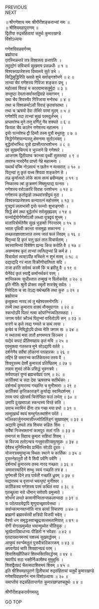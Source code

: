 PREVIOUS  
NEXT  
  
॥ श्रीगणेशाय नमः श्रीगौरीशङ्कराभ्यां नमः ॥  
॥ श्रीशिवमहापुराणम् ॥  
द्वितीया रुद्रसंहितायां चतुर्थः कुमारखण्डे  
विंशोऽध्यायः  
  
गणेशविवाहवर्णनम्  
ब्रह्मोवाच  
एतस्मिन्नन्तरे तत्र विश्वरूपः प्रजापतिः ।  
तदुद्योगं संविचार्य सुखमाप प्रसन्नधीः ॥ १ ॥  
विश्वरूपप्रजेशस्य दिव्यरूपे सुते उभे ।  
सिद्धिबुद्धिरिति ख्याते शुभे सर्वाङ्‌गशोभने ॥ २ ॥  
ताभ्यां चैव गणेशस्य गिरिजा शङ्करः प्रभू ।  
महोत्सवं विवाहं च कारयामासतुर्मुदा ॥ ३ ॥  
सन्तुष्टा देवताःसर्वास्तद्विवाहे समागमन् ।  
यथा चैव शिवस्यैव गिरिजाया मनोरथः ॥ ४ ॥  
तथा च विश्वकर्माऽसौ विवाहं कृतवांस्तथा ।  
तथा च ऋषयो देवा लेभिरे परमां मुदम् ॥ ५ ॥  
गणेशोपि तदा ताभ्यां सुखं परमदुर्लभम् ।  
प्राप्तवांश्च मुने तत्तु वर्णितुं नैव शक्यते ॥ ६ ॥  
कियता चैव कालेन गणेशस्य महात्मनः ।  
द्वयोः पत्न्योश्च द्वौ दिव्यौ तस्य पुत्रौ बभूवतुः ॥ ७ ॥  
सिद्धेर्गणेशपत्न्यास्तु क्षेमनामा सुतोऽभवत् ।  
बुद्धेर्लाभाभिधः पुत्रो ह्यासीत्परभशोभनः ॥ ८ ॥  
एवं सुखमचिन्त्यं व भुञ्जाने हि गणेश्वरे ।  
आजगाम द्वितीयश्च क्रान्त्वा पृथ्वीं सुतस्तदा ॥ ९ ॥  
तावश्च नारदेनैव प्राप्तो गेहे महात्मना ।  
यथार्थं वच्मि नोऽसत्यं न छलेन न मत्सरात् ॥ १० ॥  
पितृभ्यां तु कृतं यच्च शिवया शङ्करेण ते ।  
तन्न कुर्यात्परो लोके सत्यं सत्यं ब्रवीम्यहम् ॥ ११ ॥  
निष्कास्य त्वां कुक्रमणं मिषमुत्पाद्य यत्नतः ।  
गणेशस्य वरोऽकारि विवाहः परशोभनः ॥ १२ ॥  
गणेशस्य कृतोद्वाहो लब्धवांस्त्रीद्वयं मुदा ।  
विश्वरूपप्रजेशस्य कन्यारत्नं महोत्तमम् ॥ १३ ॥  
पुत्रद्वयं ललाभासौ द्वयोः पत्न्योः शुभाङ्‌गयोः ।  
सिद्धे क्षेमं तथा बुद्धेर्लाभं सर्वसुखप्रदम् ॥ १४ ॥  
पत्न्योर्द्वयोर्गणेशोऽसौ लब्ध्वा पुत्रद्वयं शुभम् ।  
मातापित्रोर्मतेनैव सुखं भुङ्‌क्ते निरन्तरम् ॥ १५ ॥  
भवता पृथिवी क्रान्ता ससमुद्रा सकानना ।  
तच्छलाज्ञावशात्तात तस्य जातं फलं त्विदम् ॥ १६ ॥  
पितृभ्यां हि कृतं यत्तु छलं तात विचार्यताम् ।  
स्वस्वामिभ्यां विशेषेण ह्यन्यः किन्न करोति वै ॥ १७ ॥  
असम्यक्च कृतं ताभ्यां त्वत्पितृभ्यां हि कर्म ह ।  
विचार्यतां त्वयाऽपीह मच्चित्ते न शुभं मतम् ॥ १८ ॥  
दद्याद्यदि गरं माता विक्रीणीयात्पिता यदि ।  
राजा हरति सर्वस्वं कस्मै किं च ब्रवीतु वै ॥ १९ ॥  
येनैवेदं कृतं स्याद्वै कर्मानर्थकरं परम् ।  
शान्तिकामः सुधीस्तात तन्मुखं न विलोकयेत् ॥ २० ॥  
इति नीतिः श्रुतौ प्रोक्ता स्मृतौ शास्त्रेषु सर्वतः ।  
निवेदिता च सा तेऽद्य यथेच्छसि तथा कुरु ॥ २१ ॥  
ब्रह्मोवाच  
इत्युक्त्वा नारद त्वं तु महेश्वरमनोगतिः ।  
तस्मै तथा कुमाराय वाक्यं मौनमुपागतः ॥ २२ ॥  
स्कन्दोऽपि पितरं नत्वा कोपाग्निज्वलितस्तदा ।  
जगाम पर्वतं क्रौञ्चं पितृभ्यां वारितोऽपि सन् ॥ २३ ॥  
वारणे च कृते त्वद्य गम्यते च कथं त्वया ।  
इत्येवं च निषिद्धोऽपि प्रोच्य नेति जगाम सः ॥ २४ ॥  
न स्थातव्यं मया तातौ क्षणमप्यत्र किञ्चन ।  
यद्येवं कपटं प्रीतिमपहाय कृतं मयि ॥ २५ ॥  
एवमुक्त्वा गतस्तत्र मुने सोऽद्यापि वर्तते ।  
दर्शनेनैव सर्वेषां लोकानां पापहारकः ॥ २६ ॥  
तद्दिनं हि समारभ्य कार्तिकेयस्य तस्य वै ।  
शिवपुत्रस्य देवर्षे कुमारत्वं प्रतिष्ठितम् ॥ २७ ॥  
तन्नाम शुभदं लोके प्रसिद्धं भुवनत्रये ।  
सर्वपापहरं पुण्यं ब्रह्मचर्यप्रदं परम् ॥ २८ ॥  
कार्तिक्यां च सदा देवा ऋषयश्च सतीर्थकाः ।  
दर्शनार्थं कुमारस्य गच्छन्ति च मुनीश्वराः ॥ २९ ॥  
कार्तिक्यां कृत्तिकासङ्‌गे कुर्याद्यः स्वामिदर्शनम् ।  
तस्य पापं दहेत्सर्वं चित्तेप्सित फलं लभेत् ॥ ३० ॥  
उमापि दुःखमापन्ना स्कन्दस्य विरहे सति ।  
उवाच स्वामिनं दीना तत्र गच्छ मया प्रभो ॥ ३१ ॥  
तत्सुखार्थं स्वयं शम्भुर्गतःस्वांशेन पर्वते ।  
मल्लिकार्जुननामासीज्ज्योतिर्लिङ्‌गं सुखावहम् ॥ ३२ ॥  
अद्यापि दृश्यते तत्र शिवया सहितः शिवः ।  
सर्वेषां निजभक्तानां कामपूरः सतां गतिः ॥ ३३ ॥  
तमागतं स विज्ञाय कुमारः सशिवां शिवम् ।  
स विरज्य ततोऽन्यत्र गन्तुमासीत्समुत्सुकः ॥ ३४ ॥  
देवैश्च मुनिभिश्चैव प्रार्थितः सोऽपि दूरतः ।  
योजनत्रयमुत्सृज्य स्थितः स्थाने च कार्तिकः ॥ ३५ ॥  
पुत्रस्नेहातुरौ तौ वै शिवौ पर्वणि पर्वणि ।  
दर्शनार्थं कुमारस्य तस्य नारद गच्छतः ॥ ३६ ॥  
अमावास्यादिने शम्भुः स्वयं गच्छति तत्र ह ।  
पूर्णमासी दिने तत्र पार्वती गच्छति ध्रुवम् ॥ ३७ ॥  
यद्यत्तस्य च वृत्तान्तं भवत्पृष्टं मुनीश्वर ।  
कार्तिकस्य गणेशस्य परमं कथितं मया ॥ ३८ ॥  
एतच्छ्रुत्वा नरो धीमान् सर्वपापैः प्रमुच्यते ।  
शोभनां लभते कामानीप्सितान्सकलान्सदा ॥ ३९ ॥  
यः पठेत्पाठयेद्वापि शृणुयाच्छ्रावयेत्तथा ।  
सर्वान्कामानवाप्नोति नात्र कार्या विचारणा ॥ ४० ॥  
ब्राह्मणो ब्रह्मवर्चस्वी क्षत्रियो विजयी भवेत् ।  
वैश्यो धन समृद्धःस्याच्छूद्रःसत्समतामियात् ॥ ४१ ॥  
रोगी रोगात्प्रमुच्येत भयान्मुच्येत भीतियुक् ।  
भूतप्रेतादिबाधाभ्यः पीडितो न भवेन्नरः ॥ ४२ ॥  
एतदाख्यानमनघं यशस्यं सुखवर्द्धनम् ।  
आयुष्यं स्वर्ग्यमतुलं पुत्रपौत्रादिकारकम् ॥ ४३ ॥  
अपवर्गप्रदं चापि शिवज्ञानप्रदं परम् ।  
शिवाशिवप्रीतिकरं शिवभक्तिविवर्द्धनम् ॥ ४४ ॥  
श्रवणीयं सदा भक्तैर्निःकामैश्च मुमुक्षुभिः ।  
शिवाद्वैतप्रदं चैतत्सदाशिवमयं शिवम् ॥ ४५ ॥  
इति श्रीशिवमहापुराणे द्वितीयायां रुद्रसंहितायां चतुर्थे कुमारखण्डे  
गणेशविवाहवर्णनं नाम विंशोऽध्यायः ॥ २० ॥  
समाप्तोयं रुद्रसंहितान्तर्गतः कुमारखण्डश्चतुर्थः ॥ ४ ॥  
  
  
श्रीगौरीशङ्करार्पणमस्तु  
  
GO TOP

